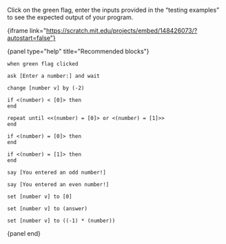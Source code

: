 Click on the green flag, enter the inputs provided in the “testing examples” to
see the expected output of your program.

{iframe link="https://scratch.mit.edu/projects/embed/148426073/?autostart=false"}

{panel type="help" title="Recommended blocks"}

```scratch:split:random
when green flag clicked

ask [Enter a number:] and wait

change [number v] by (-2)
```

```scratch:split:random
if <(number) < [0]> then
end

repeat until <<(number) = [0]> or <(number) = [1]>>
end

if <(number) = [0]> then
end

if <(number) = [1]> then
end
```

```scratch:split:random
say [You entered an odd number!]

say [You entered an even number!]
```

```scratch:split:random
set [number v] to [0]

set [number v] to (answer)

set [number v] to ((-1) * (number))
```

{panel end}
